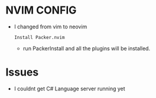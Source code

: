 # NVIM CONFIG
- I changed from vim to neovim
  
  `Install Packer.nvim`
  - run PackerInstall and all the plugins will be installed.

# Issues
- I couldnt get C# Language server running yet
